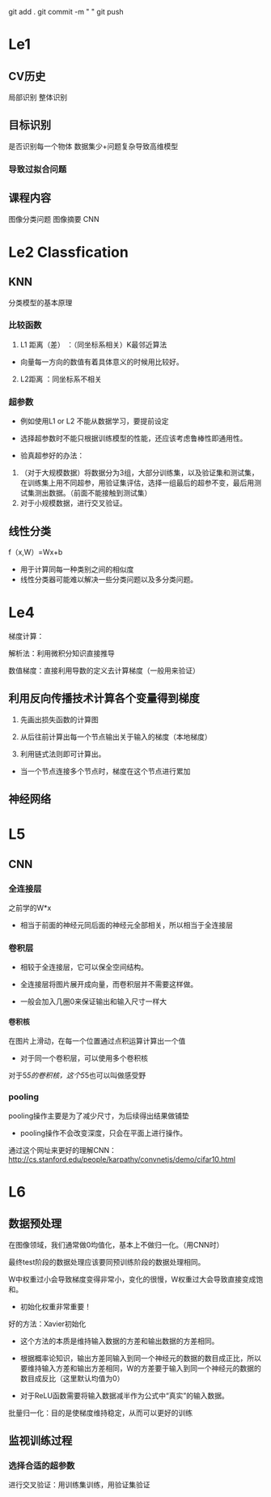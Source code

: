 git add .
git commit -m "   "
git push

# Le1
## CV历史
局部识别
整体识别
## 目标识别
 是否识别每一个物体
 数据集少+问题复杂导致高维模型
 ### 导致过拟合问题
## 课程内容

 图像分类问题
 图像摘要
 CNN 
# Le2 Classfication
 ## KNN
 分类模型的基本原理
 ### 比较函数
 1. L1 距离（差） ：（同坐标系相关）K最邻近算法
 * 向量每一方向的数值有着具体意义的时候用比较好。

 2. L2距离 ：同坐标系不相关

 ### 超参数
 * 例如使用L1 or L2
  不能从数据学习，要提前设定
  * 选择超参数时不能只根据训练模型的性能，还应该考虑鲁棒性即通用性。 

  * 验真超参好的办法：
  1. （对于大规模数据）将数据分为3组，大部分训练集，以及验证集和测试集，在训练集上用不同超参，用验证集评估，选择一组最后的超参不变，最后用测试集测出数据。（前面不能接触到测试集）
  2. 对于小规模数据，进行交叉验证。

 ## 线性分类
 f（x,W）=Wx+b
 * 用于计算同每一种类别之间的相似度
 * 线性分类器可能难以解决一些分类问题以及多分类问题。

# Le4

 梯度计算：

 解析法：利用微积分知识直接推导

 数值梯度：直接利用导数的定义去计算梯度（一般用来验证）

 ## 利用反向传播技术计算各个变量得到梯度

 1. 先画出损失函数的计算图

 2. 从后往前计算出每一个节点输出关于输入的梯度（本地梯度）

 3. 利用链式法则即可计算出。  

 * 当一个节点连接多个节点时，梯度在这个节点进行累加

 ## 神经网络

# L5
 
 ## CNN

 ### 全连接层

 之前学的W*x

 *  相当于前面的神经元同后面的神经元全部相关，所以相当于全连接层

 ### 卷积层

 * 相较于全连接层，它可以保全空间结构。

 * 全连接层将图片展开成向量，而卷积层并不需要这样做。

 * 一般会加入几圈0来保证输出和输入尺寸一样大

 #### 卷积核

 在图片上滑动，在每一个位置通过点积运算计算出一个值

 * 对于同一个卷积层，可以使用多个卷积核

 对于5*5的卷积核，这个5*5也可以叫做感受野

 ### pooling

 pooling操作主要是为了减少尺寸，为后续得出结果做铺垫

 * pooling操作不会改变深度，只会在平面上进行操作。

 通过这个网址来更好的理解CNN：http://cs.stanford.edu/people/karpathy/convnetjs/demo/cifar10.html

# L6

 ## 数据预处理

 在图像领域，我们通常做0均值化，基本上不做归一化。（用CNN时）

 最终test阶段的数据处理应该要同预训练阶段的数据处理相同。

 W中权重过小会导致梯度变得非常小，变化的很慢，W权重过大会导致直接变成饱和。

 * 初始化权重非常重要！
 
 好的方法：Xavier初始化

 * 这个方法的本质是维持输入数据的方差和输出数据的方差相同。

 * 根据概率论知识，输出方差同输入到同一个神经元的数据的数目成正比，所以要维持输入方差和输出方差相同，W的方差要于输入到同一个神经元的数据的数目成反比（这里默认均值为0）

 * 对于ReLU函数需要将输入数据减半作为公式中“真实”的输入数据。

 批量归一化：目的是使梯度维持稳定，从而可以更好的训练

 ## 监视训练过程

 ### 选择合适的超参数

 进行交叉验证：用训练集训练，用验证集验证